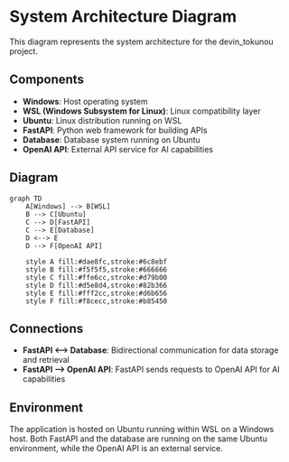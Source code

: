 # System Architecture Diagram

This diagram represents the system architecture for the devin_tokunou project.

## Components

- **Windows**: Host operating system
- **WSL (Windows Subsystem for Linux)**: Linux compatibility layer
- **Ubuntu**: Linux distribution running on WSL
- **FastAPI**: Python web framework for building APIs
- **Database**: Database system running on Ubuntu
- **OpenAI API**: External API service for AI capabilities

## Diagram

```mermaid
graph TD
    A[Windows] --> B[WSL]
    B --> C[Ubuntu]
    C --> D[FastAPI]
    C --> E[Database]
    D <--> E
    D --> F[OpenAI API]
    
    style A fill:#dae8fc,stroke:#6c8ebf
    style B fill:#f5f5f5,stroke:#666666
    style C fill:#ffe6cc,stroke:#d79b00
    style D fill:#d5e8d4,stroke:#82b366
    style E fill:#fff2cc,stroke:#d6b656
    style F fill:#f8cecc,stroke:#b85450
```

## Connections

- **FastAPI <--> Database**: Bidirectional communication for data storage and retrieval
- **FastAPI --> OpenAI API**: FastAPI sends requests to OpenAI API for AI capabilities

## Environment

The application is hosted on Ubuntu running within WSL on a Windows host. Both FastAPI and the database are running on the same Ubuntu environment, while the OpenAI API is an external service.
